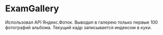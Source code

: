 ExamGallery
===========

Использовал API Яндекс.Фоток. Выводил в галерею только первые 100 фотографий альбома.
Текущий кадр записывается индексом в куки.
